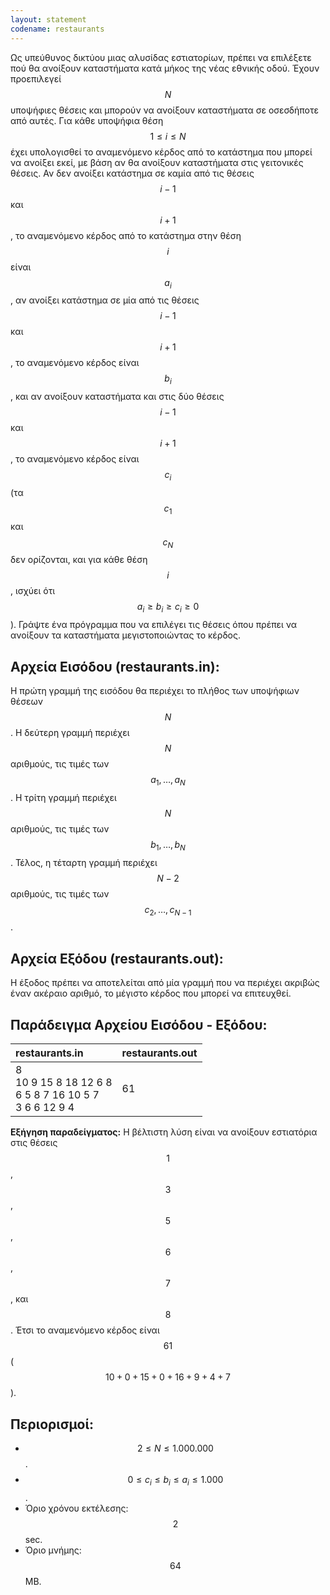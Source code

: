 ```yaml
---
layout: statement
codename: restaurants
---
```


Ως υπεύθυνος δικτύου μιας αλυσίδας εστιατορίων, πρέπει να επιλέξετε πού θα ανοίξουν καταστήματα κατά μήκος της νέας εθνικής οδού. Έχουν προεπιλεγεί $$N$$ υποψήφιες θέσεις και μπορούν να ανοίξουν καταστήματα σε οσεσδήποτε από αυτές. Για κάθε υποψήφια θέση $$1 \leq i \leq N$$ έχει υπολογισθεί το αναμενόμενο κέρδος από το κατάστημα που μπορεί να ανοίξει εκεί, με βάση αν θα ανοίξουν καταστήματα στις γειτονικές θέσεις. Αν δεν ανοίξει κατάστημα σε καμία από τις θέσεις $$i-1$$ και $$i+1$$, το αναμενόμενο κέρδος από το κατάστημα στην θέση $$i$$ είναι $$a_i$$, αν ανοίξει κατάστημα σε μία από τις θέσεις $$i-1$$ και $$i+1$$, το αναμενόμενο κέρδος είναι $$b_i$$, και αν ανοίξουν καταστήματα και στις δύο θέσεις $$i-1$$ και $$i+1$$, το αναμενόμενο κέρδος είναι $$c_i$$ (τα $$c_1$$ και $$c_N$$ δεν ορίζονται, και για κάθε θέση $$i$$, ισχύει ότι $$a_i \geq b_i \geq c_i \geq 0$$). Γράψτε ένα πρόγραμμα που να επιλέγει τις θέσεις όπου πρέπει να ανοίξουν τα καταστήματα μεγιστοποιώντας το κέρδος.

## Αρχεία Εισόδου (restaurants.in):

Η πρώτη γραμμή της εισόδου θα περιέχει το πλήθος των υποψήφιων θέσεων $$N$$. Η δεύτερη γραμμή περιέχει $$N$$ αριθμούς, τις τιμές των $$a_1, \ldots , a_N$$. Η τρίτη γραμμή περιέχει $$N$$ αριθμούς, τις τιμές των $$b_1, \ldots , b_N$$. Τέλος, η τέταρτη γραμμή περιέχει $$N-2$$ αριθμούς, τις τιμές των $$c_2, \ldots , c_{N-1}$$.

## Αρχεία Εξόδου (restaurants.out):

Η έξοδος πρέπει να αποτελείται από μία γραμμή που να περιέχει ακριβώς έναν ακέραιο αριθμό, το μέγιστο κέρδος που μπορεί να επιτευχθεί.

## Παράδειγμα Αρχείου Εισόδου - Εξόδου:

| **restaurants.in**      | **restaurants.out** |
| :--- | :--- |
| 8<br>10 9 15 8 18 12 6 8<br>6 5 8 7 16 10 5 7<br>3 6 6 12 9 4 | 61 |

**Εξήγηση παραδείγματος:** Η βέλτιστη λύση είναι να ανοίξουν εστιατόρια στις θέσεις $$1$$, $$3$$, $$5$$, $$6$$, $$7$$, και $$8$$. Έτσι το αναμενόμενο κέρδος είναι $$61$$ ($$10+0+15+0+16+9+4+7$$).

## Περιορισμοί:

 - $$2 \leq N \leq 1.000.000$$.
 - $$0 \leq c_i \leq b_i \leq a_i \leq 1.000$$.
 - Όριο χρόνου εκτέλεσης: $$2$$ sec.
 - Όριο μνήμης: $$64$$ MB.
